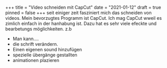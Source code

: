 +++
title = "Video schneiden mit CapCut"
date = "2021-01-12"
draft = true
pinned = false
+++
seit einiger zeit fasziniert mich das schneiden von videos. Mein bevorzugtes Programm ist CapCut. Ich mag CapCut wweil es zimlich einfach in der hanhabung ist. Dazu hat es sehr viele efeckte und bearbetungs möglichkeiten. z.b

* Man kann....
*  die schrift verändern.
* Einen eigenen sound hinzufügen
* spezielle übergänge gestallten
* animationen plazieren